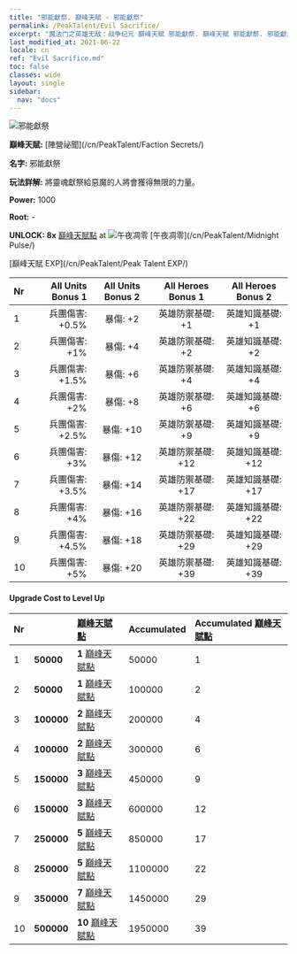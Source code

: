 ```yaml
---
title: "邪能獻祭. 巔峰天賦 - 邪能獻祭"
permalink: /PeakTalent/Evil Sacrifice/
excerpt: "魔法门之英雄无敌：战争纪元 巔峰天賦 邪能獻祭. 巔峰天賦 邪能獻祭. 邪能獻祭"
last_modified_at: 2021-06-22
locale: cn
ref: "Evil Sacrifice.md"
toc: false
classes: wide
layout: single
sidebar:
  nav: "docs"
---
```


  ![邪能獻祭](/images/pt/talent_3011.png)

  **巔峰天賦:** [陣營祕聞](/cn/PeakTalent/Faction Secrets/)

  **名字:** 邪能獻祭

  **玩法詳解:** 將靈魂獻祭給惡魔的人將會獲得無限的力量。

  **Power:** 1000

  **Root:** -

  **UNLOCK: 8x** [巔峰天賦點](/cn/Items/con_934/) at ![午夜凋零](/images/pt/talent_3009.png) [午夜凋零](/cn/PeakTalent/Midnight Pulse/)

  [巔峰天賦 EXP](/cn/PeakTalent/Peak Talent EXP/)

  | Nr | All Units Bonus 1 | All Units Bonus 2 | All Heroes Bonus 1 | All Heroes Bonus 2 |
  |:---|--------------:|:-------------:|:-------------:|:-------------:|
  | 1 | 兵團傷害: +0.5% | 暴傷: +2 | 英雄防禦基礎: +1 | 英雄知識基礎: +1 |
  | 2 | 兵團傷害: +1% | 暴傷: +4 | 英雄防禦基礎: +2 | 英雄知識基礎: +2 |
  | 3 | 兵團傷害: +1.5% | 暴傷: +6 | 英雄防禦基礎: +4 | 英雄知識基礎: +4 |
  | 4 | 兵團傷害: +2% | 暴傷: +8 | 英雄防禦基礎: +6 | 英雄知識基礎: +6 |
  | 5 | 兵團傷害: +2.5% | 暴傷: +10 | 英雄防禦基礎: +9 | 英雄知識基礎: +9 |
  | 6 | 兵團傷害: +3% | 暴傷: +12 | 英雄防禦基礎: +12 | 英雄知識基礎: +12 |
  | 7 | 兵團傷害: +3.5% | 暴傷: +14 | 英雄防禦基礎: +17 | 英雄知識基礎: +17 |
  | 8 | 兵團傷害: +4% | 暴傷: +16 | 英雄防禦基礎: +22 | 英雄知識基礎: +22 |
  | 9 | 兵團傷害: +4.5% | 暴傷: +18 | 英雄防禦基礎: +29 | 英雄知識基礎: +29 |
  | 10 | 兵團傷害: +5% | 暴傷: +20 | 英雄防禦基礎: +39 | 英雄知識基礎: +39 |


#### Upgrade Cost to Level Up

  | Nr | <i class="fas fa-coins"/> | [巔峰天賦點](/cn/Items/con_934/) | Accumulated <i class="fas fa-coins"/> | Accumulated [巔峰天賦點](/cn/Items/con_934/) |
  |:---|:--------------|:-------------|:-------------|:-------------|
  | 1 | **50000** | **1** [巔峰天賦點](/cn/Items/con_934/) | 50000 | 1 |
  | 2 | **50000** | **1** [巔峰天賦點](/cn/Items/con_934/) | 100000 | 2 |
  | 3 | **100000** | **2** [巔峰天賦點](/cn/Items/con_934/) | 200000 | 4 |
  | 4 | **100000** | **2** [巔峰天賦點](/cn/Items/con_934/) | 300000 | 6 |
  | 5 | **150000** | **3** [巔峰天賦點](/cn/Items/con_934/) | 450000 | 9 |
  | 6 | **150000** | **3** [巔峰天賦點](/cn/Items/con_934/) | 600000 | 12 |
  | 7 | **250000** | **5** [巔峰天賦點](/cn/Items/con_934/) | 850000 | 17 |
  | 8 | **250000** | **5** [巔峰天賦點](/cn/Items/con_934/) | 1100000 | 22 |
  | 9 | **350000** | **7** [巔峰天賦點](/cn/Items/con_934/) | 1450000 | 29 |
  | 10 | **500000** | **10** [巔峰天賦點](/cn/Items/con_934/) | 1950000 | 39 |
